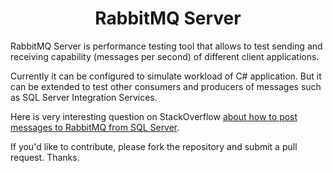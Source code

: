 <h1 align="center"> RabbitMQ Server </h1>

RabbitMQ Server is performance testing tool that allows to test sending and receiving capability (messages per second) of different client applications.

Currently it can be configured to simulate workload of C# application. But it can be extended to test other consumers and producers of messages such as SQL Server Integration Services.

Here is very interesting question on StackOverflow [about how to post messages to RabbitMQ from SQL Server](https://stackoverflow.com/questions/35748700/how-to-post-messages-to-rabbitmq-from-sql-server).

<p>If you'd like to contribute, please fork the repository and submit a pull request. Thanks.</p>


 